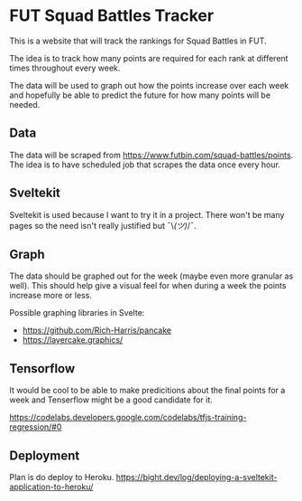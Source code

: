 # FUT Squad Battles Tracker

This is a website that will track the rankings for Squad Battles in FUT.

The idea is to track how many points are required for each rank at different times throughout every week.

The data will be used to graph out how the points increase over each week and
hopefully be able to predict the future for how many points will be needed.

## Data

The data will be scraped from https://www.futbin.com/squad-battles/points.
The idea is to have scheduled job that scrapes the data once every hour.

## Sveltekit

Sveltekit is used because I want to try it in a project.
There won't be many pages so the need isn't really justified but ¯\\_(ツ)_/¯.

## Graph

The data should be graphed out for the week (maybe even more granular as well).
This should help give a visual feel for when during a week the points increase more or less.

Possible graphing libraries in Svelte:

- https://github.com/Rich-Harris/pancake
- https://layercake.graphics/

## Tensorflow

It would be cool to be able to make predicitions about the final points for a week
and Tenserflow might be a good candidate for it.

https://codelabs.developers.google.com/codelabs/tfjs-training-regression/#0

## Deployment

Plan is do deploy to Heroku.
https://bight.dev/log/deploying-a-sveltekit-application-to-heroku/
